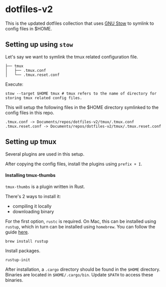 # dotfiles-v2

This is the updated dotfiles collection that uses [GNU Stow](https://www.gnu.org/software/stow/) to symlink to config files in $HOME.

## Setting up using `stow`

Let's say we want to symlink the tmux related configuration file.

```
├── tmux
│   ├── .tmux.conf
│   └── .tmux.reset.conf

```

Execute:
```
stow --target $HOME tmux # tmux refers to the name of directory for storing tmux related config files. 
```

This will setup the following files in the $HOME directory symlinked to the config files in this repo.
```
.tmux.conf -> Documents/repos/dotfiles-v2/tmux/.tmux.conf
.tmux.reset.conf -> Documents/repos/dotfiles-v2/tmux/.tmux.reset.conf
```

## Setting up tmux

Several plugins are used in this setup.

After copying the config files, install the plugins using `prefix + I`.

#### Installing tmux-thumbs

`tmux-thumbs` is a plugin written in Rust. 

There's 2 ways to install it:
- compiling it locally
- downloading binary

For the first option, `rustc` is required. On Mac, this can be installed using `rustup`, which in turn can be installed using `homebrew`. You can follow the guide [here](https://www.petergirnus.com/blog/rust-macos-how-to-install).

```
brew install rustup
```

Install packages.
```
rustup-init
```

After installation, a `.cargo` directory should be found in the `$HOME` directory. Binaries are located in `$HOME/.cargo/bin`. Update `$PATH` to access these binaries.
